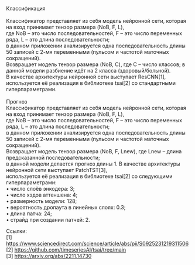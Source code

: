 Классификация<br /><br />
Классификатор представляет из себя модель нейронной сети, которая на вход принимает тензор размера (NoB, F, L),<br />
где NoB – это число последовательностей, F – это число переменных ряда, L – это длина последовательности; <br />
в данном приложении анализируется одна последовательность длины 50 записей с 2-мя переменными (пульсом и частотой маточных сокращений).<br />
Возвращает модель тензор размера (NoB, C), где C – число классов; в данной модели разбиение идёт на 2 класса (здоровый/больной). <br />
В качестве архитектуры нейронной сети выступает ResCNN[1], используется её реализация в библиотеке tsai[2] со стандартными гиперпараметрами.<br /><br />
Прогноз<br />
Классификатор представляет из себя модель нейронной сети, которая на вход принимает тензор размера (NoB, F, L), <br />
где NoB – это число последовательностей, F – это число переменных ряда, L – это длина последовательности; <br />
в данном приложении анализируется одна последовательность длины 50 записей с 2-мя переменными (пульсом и частотой маточных сокращений).<br />
Возвращает модель тензор размера (NoB, F, Lnew), где Lnew – длина предсказанной последовательности; <br />
в данной модели делается прогноз длины 1. В качестве архитектуры нейронной сети выступает PatchTST[3], <br />
используется её реализация в библиотеке tsai[2] со следующими гиперпараметрами:<br />
•	число слоёв энкодера: 3;<br />
•	число хэдов аттеншена: 4;<br />
•	размерность модели: 128;<br />
•	вероятность дропаута в линейных слоях: 0.3;<br />
•	длина патча: 24;<br />
•	страйд при создании патчей: 2.<br />

Ссылки:<br />
[1]
https://www.sciencedirect.com/science/article/abs/pii/S0925231219311506<br />
[2]
https://github.com/timeseriesAI/tsai/tree/main<br />
[3]
https://arxiv.org/abs/2211.14730<br />




